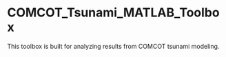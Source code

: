 # COMCOT_Tsunami_MATLAB_Toolbox
This toolbox is built for analyzing results from COMCOT tsunami modeling.
